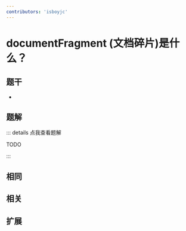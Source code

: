 ```yaml
---
contributors: 'isboyjc'
---
```


# documentFragment (文档碎片)是什么？


## 题干

- 



## 题解

::: details 点我查看题解

  TODO

:::



## 相同


## 相关


## 扩展

